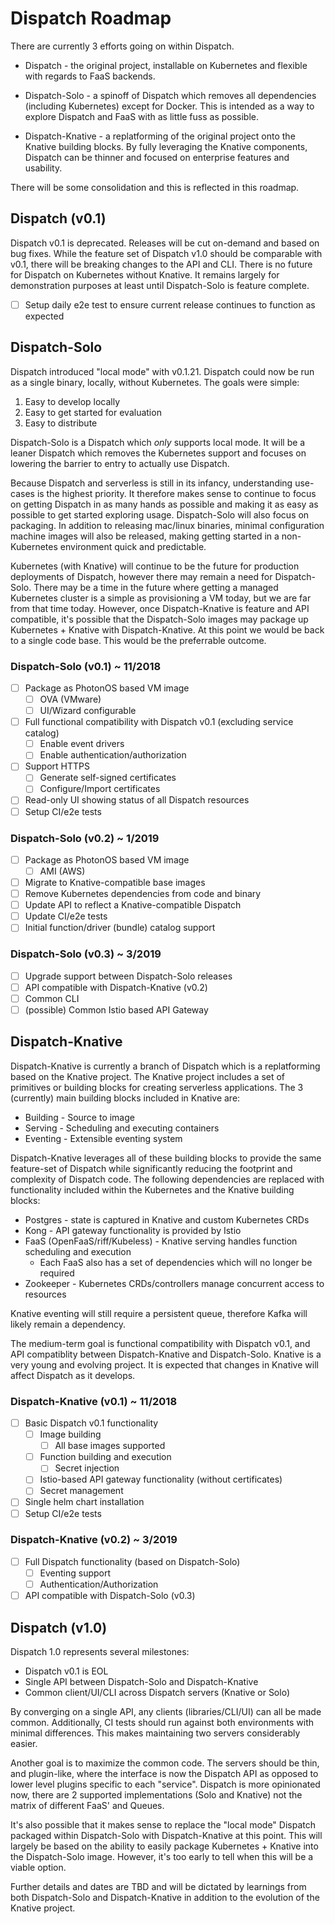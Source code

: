 # Dispatch Roadmap

There are currently 3 efforts going on within Dispatch.

* Dispatch - the original project, installable on Kubernetes and flexible with regards to FaaS backends.

* Dispatch-Solo - a spinoff of Dispatch which removes all dependencies (including Kubernetes) except for Docker.  This
  is intended as a way to explore Dispatch and FaaS with as little fuss as possible.

* Dispatch-Knative - a replatforming of the original project onto the Knative building blocks.  By fully leveraging the
  Knative components, Dispatch can be thinner and focused on enterprise features and usability.

There will be some consolidation and this is reflected in this roadmap.

## Dispatch (v0.1)

Dispatch v0.1 is deprecated.  Releases will be cut on-demand and based on bug fixes.  While the feature set of
Dispatch v1.0 should be comparable with v0.1, there will be breaking changes to the API and CLI.  There is no future
for Dispatch on Kubernetes without Knative.  It remains largely for demonstration purposes at least until Dispatch-Solo
is feature complete.

- [ ] Setup daily e2e test to ensure current release continues to function as expected

## Dispatch-Solo

Dispatch introduced "local mode" with v0.1.21.  Dispatch could now be run as a single binary, locally, without Kubernetes.
The goals were simple:

1. Easy to develop locally
2. Easy to get started for evaluation
3. Easy to distribute

Dispatch-Solo is a Dispatch which *only* supports local mode.  It will be a leaner Dispatch which removes the Kubernetes
support and focuses on lowering the barrier to entry to actually use Dispatch.

Because Dispatch and serverless is still in its infancy, understanding use-cases is the highest priority.  It therefore
makes sense to continue to focus on getting Dispatch in as many hands as possible and making it as easy as possible to
get started exploring usage. Dispatch-Solo will also focus on packaging.  In addition to releasing mac/linux binaries,
minimal configuration machine images will also be released, making getting started in a non-Kubernetes environment quick
and predictable.

Kubernetes (with Knative) will continue to be the future for production deployments of Dispatch, however there may
remain a need for Dispatch-Solo.  There may be a time in the future where getting a managed Kubernetes cluster is a
simple as provisioning a VM today, but we are far from that time today.  However, once Dispatch-Knative is feature and
API compatible, it's possible that the Dispatch-Solo images may package up Kubernetes + Knative with Dispatch-Knative.
At this point we would be back to a single code base.  This would be the preferrable outcome.

### Dispatch-Solo (v0.1) ~ 11/2018

- [ ] Package as PhotonOS based VM image
    - [ ] OVA (VMware)
    - [ ] UI/Wizard configurable
- [ ] Full functional compatibility with Dispatch v0.1 (excluding service catalog)
    - [ ] Enable event drivers
    - [ ] Enable authentication/authorization
- [ ] Support HTTPS
    - [ ] Generate self-signed certificates
    - [ ] Configure/Import certificates
- [ ] Read-only UI showing status of all Dispatch resources
- [ ] Setup CI/e2e tests

### Dispatch-Solo (v0.2) ~ 1/2019

- [ ] Package as PhotonOS based VM image
    - [ ] AMI (AWS)
- [ ] Migrate to Knative-compatible base images
- [ ] Remove Kubernetes dependencies from code and binary
- [ ] Update API to reflect a Knative-compatible Dispatch
- [ ] Update CI/e2e tests
- [ ] Initial function/driver (bundle) catalog support

### Dispatch-Solo (v0.3) ~ 3/2019

- [ ] Upgrade support between Dispatch-Solo releases
- [ ] API compatible with Dispatch-Knative (v0.2)
- [ ] Common CLI
- [ ] (possible) Common Istio based API Gateway

## Dispatch-Knative

Dispatch-Knative is currently a branch of Dispatch which is a replatforming based on the Knative project.  The Knative
project includes a set of primitives or building blocks for creating serverless applications.  The 3 (currently) main
building blocks included in Knative are:

* Building - Source to image
* Serving - Scheduling and executing containers
* Eventing - Extensible eventing system

Dispatch-Knative leverages all of these building blocks to provide the same feature-set of Dispatch while significantly
reducing the footprint and complexity of Dispatch code.  The following dependencies are replaced with functionality
included within the Kubernetes and the Knative building blocks:

* Postgres - state is captured in Knative and custom Kubernetes CRDs
* Kong - API gateway functionality is provided by Istio
* FaaS (OpenFaaS/riff/Kubeless) - Knative serving handles function scheduling and execution
    - Each FaaS also has a set of dependencies which will no longer be required
* Zookeeper - Kubernetes CRDs/controllers manage concurrent access to resources

Knative eventing will still require a persistent queue, therefore Kafka will likely remain a dependency.

The medium-term goal is functional compatibility with Dispatch v0.1, and API compatiblity between Dispatch-Knative and
Dispatch-Solo.  Knative is a very young and evolving project.  It is expected that changes in Knative will affect
Dispatch as it develops.

### Dispatch-Knative (v0.1) ~ 11/2018

- [ ] Basic Dispatch v0.1 functionality
    - [ ] Image building
        - [ ] All base images supported
    - [ ] Function building and execution
        - [ ] Secret injection
    - [ ] Istio-based API gateway functionality (without certificates)
    - [ ] Secret management
- [ ] Single helm chart installation
- [ ] Setup CI/e2e tests

### Dispatch-Knative (v0.2) ~ 3/2019

- [ ] Full Dispatch functionality (based on Dispatch-Solo)
    - [ ] Eventing support
    - [ ] Authentication/Authorization
- [ ] API compatible with Dispatch-Solo (v0.3)

## Dispatch (v1.0)

Dispatch 1.0 represents several milestones:

* Dispatch v0.1 is EOL
* Single API between Dispatch-Solo and Dispatch-Knative
* Common client/UI/CLI across Dispatch servers (Knative or Solo)

By converging on a single API, any clients (libraries/CLI/UI) can all be made
common.  Additionally, CI tests should run against both environments with
minimal differences.  This makes maintaining two servers considerably easier.

Another goal is to maximize the common code.  The servers should be thin, and
plugin-like, where the interface is now the Dispatch API as opposed to lower
level plugins specific to each "service".  Dispatch is more opinionated now,
there are 2 supported implementations (Solo and Knative) not the matrix of
different FaaS' and Queues.

It's also possible that it makes sense to replace the "local mode" Dispatch
packaged within Dispatch-Solo with Dispatch-Knative at this point.  This will
largely be based on the ability to easily package Kubernetes + Knative into
the Dispatch-Solo image.  However, it's too early to tell when this will be
a viable option.

Further details and dates are TBD and will be dictated by learnings from both
Dispatch-Solo and Dispatch-Knative in addition to the evolution of the Knative
project.
